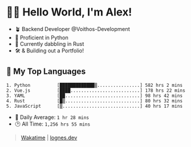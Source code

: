 # 🎷🐛 Hello World, I'm Alex!

- 🪴 Backend Developer @Voithos-Development
- 🐍 Proficient in Python
- 🦀 Currently dabbling in Rust
- 🛠️ & Building out a Portfolio!

## 💚 My Top Languages
```
1. Python          [█████████████▒................] 582 hrs 2 mins
2. Vue.js          [████..........................] 178 hrs 22 mins
3. YAML            [██............................] 98 hrs 42 mins
4. Rust            [█▒............................] 80 hrs 32 mins
5. JavaScript      [▒.............................] 40 hrs 17 mins
```
- 💪 Daily Average: `1 hr 28 mins`
- 🕑 All Time: `1,256 hrs 55 mins`

> [Wakatime](https://wakatime.com/@lognes) | [lognes.dev](https://lognes.dev)
